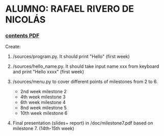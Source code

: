 # ALUMNO: RAFAEL RIVERO DE NICOLÁS
### [contents PDF](https://github.com/jahrTeaching/Milestones/blob/main/MUSE_weekly_milestones.pdf)



Create: 
1. /sources/program.py. It should print "Hello" (first week) 
2. /sources/hello_name.py. It should take input name xxx from keyboard and print "Hello xxxx" (first week)
3. /sources/menu.py to cover different points of milestones from 2 to 6.
     *  2nd week milestone 2 
     *  4th week milestone 3
     *  6th week milestone 4
     *  8nd week milestone 5 
    *  10th week milestone 6
         
4. Final presentation (slides+ report) in /doc/milestone7.pdf based on milestone 7. (14th-15th week) 

